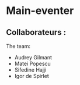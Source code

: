 # **Main-eventer**

## Collaborateurs : 

The team:

* Audrey Gilmant
* Matei Popescu
* Sifedine Hajji
* Igor de Spirlet